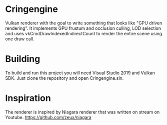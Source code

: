 # Cringengine

Vulkan renderer with the goal to write something that looks like "GPU driven rendering". It implements GPU frustum and occlusion culling, LOD selection and uses vkCmdDrawIndexedIndirectCount to render the entire scene using one draw call.

# Building

To build and run this project you will need Visual Studio 2019 and Vulkan SDK. Just clone the repository and open Cringengine.sln.

# Inspiration

The renderer is inspired by Niagara renderer that was written on stream on Youtube. https://github.com/zeux/niagara
